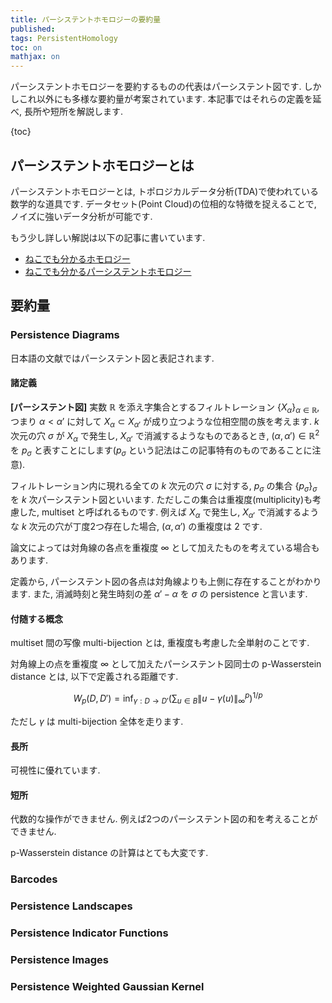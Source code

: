 ```yaml
---
title: パーシステントホモロジーの要約量
published:
tags: PersistentHomology
toc: on
mathjax: on
---
```


パーシステントホモロジーを要約するものの代表はパーシステント図です. しかしこれ以外にも多様な要約量が考案されています. 本記事ではそれらの定義を延べ, 長所や短所を解説します.

<!--more-->

{toc}

## パーシステントホモロジーとは

パーシステントホモロジーとは, トポロジカルデータ分析(TDA)で使われている数学的な道具です. データセット(Point Cloud)の位相的な特徴を捉えることで, ノイズに強いデータ分析が可能です.

もう少し詳しい解説は以下の記事に書いています.

- [ねこでも分かるホモロジー](/posts/math/what-is-homology.html)
- [ねこでも分かるパーシステントホモロジー](/posts/math/persistent-homology.html)


## 要約量

### Persistence Diagrams

日本語の文献ではパーシステント図と表記されます.

#### 諸定義

**[パーシステント図]** 実数 $\mathbb{R}$ を添え字集合とするフィルトレーション $\{X_\alpha\}_{\alpha\in\mathbb{R}}$, つまり $\alpha < \alpha'$ に対して $X_\alpha \subset X_{\alpha'}$ が成り立つような位相空間の族を考えます. $k$ 次元の穴 $\sigma$ が $X_\alpha$ で発生し, $X_{\alpha'}$ で消滅するようなものであるとき, $(\alpha, \alpha')\in\mathbb{R}^2$ を $p_\sigma$ と表すことにします($p_\sigma$ という記法はこの記事特有のものであることに注意).

フィルトレーション内に現れる全ての $k$ 次元の穴 $\sigma$ に対する, $p_\sigma$ の集合 $\{p_\sigma\}_\sigma$ を $k$ 次パーシステント図といいます. ただしこの集合は重複度(multiplicity)も考慮した, multiset と呼ばれるものです. 例えば $X_\alpha$ で発生し, $X_{\alpha'}$ で消滅するような $k$ 次元の穴が丁度2つ存在した場合, $(\alpha, \alpha')$ の重複度は $2$ です.

論文によっては対角線の各点を重複度 $\infty$ として加えたものを考えている場合もあります.

定義から, パーシステント図の各点は対角線よりも上側に存在することがわかります. また, 消滅時刻と発生時刻の差 $\alpha'-\alpha$ を $\sigma$ の persistence と言います.

#### 付随する概念

multiset 間の写像 multi-bijection とは, 重複度も考慮した全単射のことです. 

対角線上の点を重複度 $\infty$ として加えたパーシステント図同士の p-Wasserstein distance とは, 以下で定義される距離です.

$$
W_p(D, D') = \inf_{\gamma:D\to D'}\left(\sum_{u\in B}\|u-\gamma(u)\|^p_\infty\right)^{1/p}
$$

ただし $\gamma$ は multi-bijection 全体を走ります.


#### 長所

可視性に優れています. 

#### 短所

代数的な操作ができません. 例えば2つのパーシステント図の和を考えることができません.

p-Wasserstein distance の計算はとても大変です.

### Barcodes

### Persistence Landscapes

### Persistence Indicator Functions

### Persistence Images

### Persistence Weighted Gaussian Kernel
